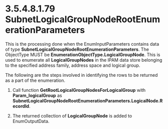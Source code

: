 <html dir="LTR" xmlns:mshelp="http://msdn.microsoft.com/mshelp" xmlns:ddue="http://ddue.schemas.microsoft.com/authoring/2003/5" xmlns:xlink="http://www.w3.org/1999/xlink" xmlns:tool="http://www.microsoft.com/tooltip">
 <body>
 <div id="header">
 <h1 class="heading">3.5.4.8.1.79 SubnetLogicalGroupNodeRootEnumerationParameters</h1>
 </div>
 <div id="mainSection">
 <div id="mainBody">
 <div id="allHistory" class="saveHistory"></div>
 <div id="sectionSection0" class="section" name="collapseableSection">
 

<p>This is the processing done when the EnumInputParameters
contains data of type <b>SubnetLogicalGroupNodeRootEnumerationParameters</b>.
The ObjectType MUST be <b>EnumerationObjectType.LogicalGroupNode</b>. This is
used to enumerate all <b>LogicalGroupNodes</b> in the IPAM data store belonging
to the specified address family, address space and logical group. </p>

<p>The following are the steps involved in identifying the rows
to be returned as a part of the enumeration.</p>

<ol><li><p><span> </span>Call function <b>GetRootLogicalGroupNodesForLogicalGroup</b>
with <b>Param_logicalGroup</b> as <b>SubnetLogicalGroupNodeRootEnumerationParameters.LogicalNode.RecordId</b>.
</p>

</li><li><p><span> </span>The returned
collection of <b>LogicalGroupNode</b> is added to EnumOutputData.</p>

</li></ol>
 </div>
 </div>
 </div>
 </body>
</html>